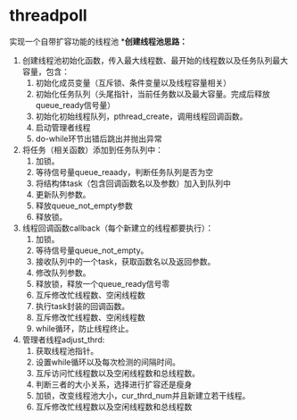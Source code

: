 # threadpoll
实现一个自带扩容功能的线程池
***创建线程池思路：**

1. 创建线程池初始化函数，传入最大线程数、最开始的线程数以及任务队列最大容量，包含：
   1. 初始化成员变量（互斥锁、条件变量以及线程容量相关）
   2. 初始化任务队列（头尾指针，当前任务数以及最大容量。完成后释放queue_ready信号量）
   3. 初始化初始线程队列，pthread_create，调用线程回调函数。
   4. 启动管理者线程
   5. do-while环节出错后跳出并抛出异常
2. 将任务（相关函数）添加到任务队列中：
   1. 加锁。
   2. 等待信号量queue_reaady，判断任务队列是否为空
   3. 将结构体task（包含回调函数名以及参数）加入到队列中
   4. 更新队列参数。
   5. 释放queue_not_empty参数
   6. 释放锁。
3. 线程回调函数callback（每个新建立的线程都要执行）：
   1. 加锁。
   2. 等待信号量queue_not_empty。
   3. 接收队列中的一个task，获取函数名以及返回参数。
   4. 修改队列参数。
   5. 释放锁，释放一个queue_ready信号零
   6. 互斥修改忙线程数、空闲线程数
   7. 执行task封装的回调函数。
   8. 互斥修改忙线程数、空闲线程数
   9. while循环，防止线程终止。
4. 管理者线程adjust_thrd:
   1. 获取线程池指针。
   2. 设置while循环以及每次检测的间隔时间。
   3. 互斥访问忙线程数以及空闲线程数和总线程数。
   4. 判断三者的大小关系，选择进行扩容还是瘦身
   5. 加锁，改变线程池大小，cur_thrd_num并且新建立若干线程。
   6. 互斥修改忙线程数以及空闲线程数和总线程数
   
